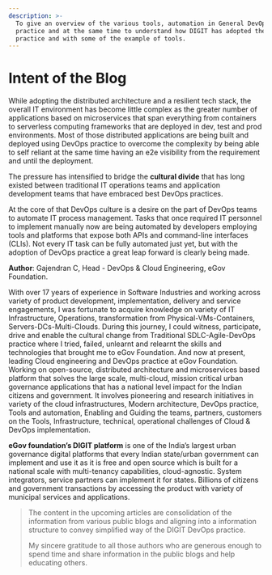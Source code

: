 ```yaml
---
description: >-
  To give an overview of the various tools, automation in General DevOps
  practice and at the same time to understand how DIGIT has adopted the DevOps
  practice and with some of the example of tools.
---
```


# Intent of the Blog

While adopting the distributed architecture and a resilient tech stack, the overall IT environment has become little complex as the greater number of applications based on microservices that span everything from containers to serverless computing frameworks that are deployed in dev, test and prod environments. Most of those distributed applications are being built and deployed using DevOps practice to overcome the complexity by being able to self reliant at the same time having an e2e visibility from the requirement and until the deployment.

The pressure has intensified to bridge the **cultural divide** that has long existed between traditional IT operations teams and application development teams that have embraced best DevOps practices.

At the core of that DevOps culture is a desire on the part of DevOps teams to automate IT process management. Tasks that once required IT personnel to implement manually now are being automated by developers employing tools and platforms that expose both APIs and command-line interfaces \(CLIs\). Not every IT task can be fully automated just yet, but with the adoption of DevOps practice a great leap forward is clearly being made.

**Author**: Gajendran C, Head - DevOps & Cloud Engineering, eGov Foundation.

With over 17 years of experience in Software Industries and working across variety of product development, implementation, delivery and service engagements, I was fortunate to acquire knowledge on variety of IT Infrastructure, Operations, transformation from Physical-VMs-Containers, Servers-DCs-Multi-Clouds. During this journey, I could witness, participate, drive and enable the cultural change from Traditional SDLC-Agile-DevOps practice where I tried, failed, unlearnt and relearnt the skills and technologies that brought me to eGov Foundation. And now at present, leading Cloud engineering and DevOps practice at eGov Foundation. Working on open-source, distributed architecture and microservices based platform that solves the large scale, multi-cloud, mission critical urban governance applications that has a national level impact for the Indian citizens and government.  It involves pioneering and research initiatives in variety of the cloud infrastructures, Modern architecture, DevOps practice, Tools and automation, Enabling and Guiding the teams, partners, customers on the Tools, Infrastructure, technical, operational challenges of Cloud & DevOps implementation.

**eGov foundation’s DIGIT platform** is one of the India’s largest urban governance digital platforms that every Indian state/urban government can implement and use it as it is free and open source which is built for a national scale with multi-tenancy capabilities, cloud-agnostic. System integrators, service partners can implement it for states. Billions of citizens and government transactions by accessing the product with variety of municipal services and applications.

> The content in the upcoming articles are consolidation of the information from various public blogs and aligning into a information structure to convey simplified way of the DIGIT DevOps practice. 
>
> My sincere gratitude to all those authors who are generous enough to spend time and share information in the public blogs and help educating others.

## 

